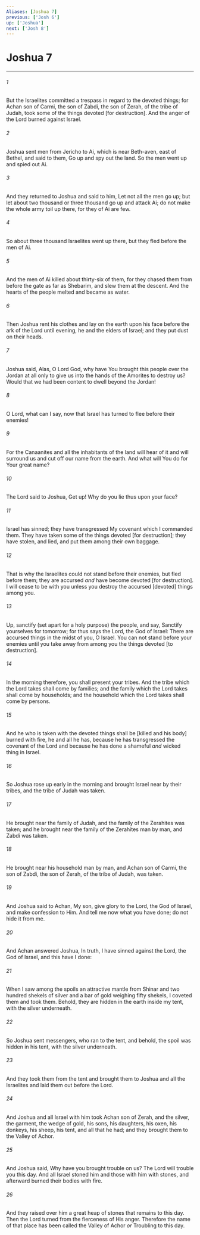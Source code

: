 ```yaml
---
Aliases: [Joshua 7]
previous: ['Josh 6']
up: ['Joshua']
next: ['Josh 8']
---
```

# Joshua 7

***














###### 1 






But the Israelites committed a trespass in regard to the devoted things; for Achan son of Carmi, the son of Zabdi, the son of Zerah, of the tribe of Judah, took some of the things devoted [for destruction]. And the anger of the Lord burned against Israel. 













###### 2 






Joshua sent men from Jericho to Ai, which is near Beth-aven, east of Bethel, and said to them, Go up and spy out the land. So the men went up and spied out Ai. 













###### 3 






And they returned to Joshua and said to him, Let not all the men go up; but let about two thousand or three thousand go up and attack Ai; do not make the whole army toil up there, for they of Ai are few. 













###### 4 






So about three thousand Israelites went up there, but they fled before the men of Ai. 













###### 5 






And the men of Ai killed about thirty-six of them, for they chased them from before the gate as far as Shebarim, and slew them at the descent. And the hearts of the people melted and became as water. 













###### 6 






Then Joshua rent his clothes and lay on the earth upon his face before the ark of the Lord until evening, he and the elders of Israel; and they put dust on their heads. 













###### 7 






Joshua said, Alas, O Lord God, why have You brought this people over the Jordan at all only to give us into the hands of the Amorites to destroy us? Would that we had been content to dwell beyond the Jordan! 













###### 8 






O Lord, what can I say, now that Israel has turned to flee before their enemies! 













###### 9 






For the Canaanites and all the inhabitants of the land will hear of it and will surround us and cut off our name from the earth. And what will You do for Your great name? 













###### 10 






The Lord said to Joshua, Get up! Why do you lie thus upon your face? 













###### 11 






Israel has sinned; they have transgressed My covenant which I commanded them. They have taken some of the things devoted [for destruction]; they have stolen, and lied, and put them among their own baggage. 













###### 12 






That is why the Israelites could not stand before their enemies, but fled before them; they are accursed _and_ have become devoted [for destruction]. I will cease to be with you unless you destroy the accursed [devoted] things among you. 













###### 13 






Up, sanctify (set apart for a holy purpose) the people, and say, Sanctify yourselves for tomorrow; for thus says the Lord, the God of Israel: There are accursed things in the midst of you, O Israel. You can not stand before your enemies until you take away from among you the things devoted [to destruction]. 













###### 14 






In the morning therefore, you shall present your tribes. And the tribe which the Lord takes shall come by families; and the family which the Lord takes shall come by households; and the household which the Lord takes shall come by persons. 













###### 15 






And he who is taken with the devoted things shall be [killed and his body] burned with fire, he and all he has, because he has transgressed the covenant of the Lord and because he has done a shameful _and_ wicked thing in Israel. 













###### 16 






So Joshua rose up early in the morning and brought Israel near by their tribes, and the tribe of Judah was taken. 













###### 17 






He brought near the family of Judah, and the family of the Zerahites was taken; and he brought near the family of the Zerahites man by man, and Zabdi was taken. 













###### 18 






He brought near his household man by man, and Achan son of Carmi, the son of Zabdi, the son of Zerah, of the tribe of Judah, was taken. 













###### 19 






And Joshua said to Achan, My son, give glory to the Lord, the God of Israel, and make confession to Him. And tell me now what you have done; do not hide it from me. 













###### 20 






And Achan answered Joshua, In truth, I have sinned against the Lord, the God of Israel, and this have I done: 













###### 21 






When I saw among the spoils an attractive mantle from Shinar and two hundred shekels of silver and a bar of gold weighing fifty shekels, I coveted them and took them. Behold, they are hidden in the earth inside my tent, with the silver underneath. 













###### 22 






So Joshua sent messengers, who ran to the tent, and behold, the spoil was hidden in his tent, with the silver underneath. 













###### 23 






And they took them from the tent and brought them to Joshua and all the Israelites and laid them out before the Lord. 













###### 24 






And Joshua and all Israel with him took Achan son of Zerah, and the silver, the garment, the wedge of gold, his sons, his daughters, his oxen, his donkeys, his sheep, his tent, and all that he had; and they brought them to the Valley of Achor. 













###### 25 






And Joshua said, Why have you brought trouble on us? The Lord will trouble you this day. And all Israel stoned him and those with him with stones, and afterward burned their bodies with fire. 













###### 26 






And they raised over him a great heap of stones that remains to this day. Then the Lord turned from the fierceness of His anger. Therefore the name of that place has been called the Valley of Achor _or_ Troubling to this day.
